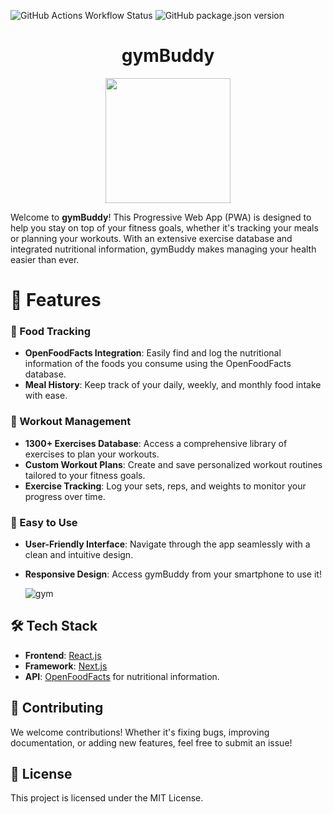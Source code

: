 
![GitHub Actions Workflow Status](https://img.shields.io/github/actions/workflow/status/nothowstorygoes/gymbuddy/nextjs.yml) ![GitHub package.json version](https://img.shields.io/github/package-json/v/nothowstorygoes/gymbuddy)
<div align=center><h1>gymBuddy</h1></div>
<div align=center><img src="https://github.com/user-attachments/assets/d7dca6cd-bb0e-452d-86ed-d2c672623e03" width="200" heigth="200"></div>

Welcome to **gymBuddy**! This Progressive Web App (PWA) is designed to help you stay on top of your fitness goals, whether it's tracking your meals or planning your workouts. With an extensive exercise database and integrated nutritional information, gymBuddy makes managing your health easier than ever.




# 🚀 Features


### 🍎 Food Tracking
- **OpenFoodFacts Integration**: Easily find and log the nutritional information of the foods you consume using the OpenFoodFacts database.
- **Meal History**: Keep track of your daily, weekly, and monthly food intake with ease.

### 💪 Workout Management
- **1300+ Exercises Database**: Access a comprehensive library of exercises to plan your workouts.
- **Custom Workout Plans**: Create and save personalized workout routines tailored to your fitness goals.
- **Exercise Tracking**: Log your sets, reps, and weights to monitor your progress over time.

### 🎯 Easy to Use
- **User-Friendly Interface**: Navigate through the app seamlessly with a clean and intuitive design.
- **Responsive Design**: Access gymBuddy from your smartphone to use it!

  ![gym](https://github.com/user-attachments/assets/ac8e4ead-0055-4784-83c3-016771b222a2)


## 🛠️ Tech Stack

- **Frontend**: [React.js](https://reactjs.org/)
- **Framework**: [Next.js](https://nextjs.org/)
- **API**: [OpenFoodFacts](https://world.openfoodfacts.org/) for nutritional information.

## 🤝 Contributing

We welcome contributions! Whether it's fixing bugs, improving documentation, or adding new features, feel free to submit an issue!

## 📄 License

This project is licensed under the MIT License.
